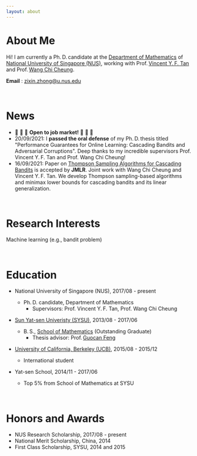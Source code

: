 ```yaml
---
layout: about
---
```


# About Me
Hi! I am currently a Ph.&thinsp;D.&thinsp;candidate at the 
<a href="https://www.math.nus.edu.sg/">Department of Mathematics</a> 
of
<a href="https://www.nus.edu.sg/">National University of Singapore (NUS)</a>, 
working with 
Prof.&thinsp;<a href="https://www.ece.nus.edu.sg/stfpage/vtan/">Vincent Y.&thinsp;F. Tan</a> and 
Prof.&thinsp;<a href="https://www.eng.nus.edu.sg/isem/staff/cheung-wang-chi/">Wang Chi Cheung</a>.

<!--**Hometown**: Zhanjiang City, Guangdong Province, China -->

**Email** : zixin.zhong@u.nus.edu

<!---There is no specific format here. You can fill out the form you want.  
For example, you might want to write a brief introduction about your self, experience, interests, publications, and other information.  
I wrote "about me", "career", and "interests" on this page as an example.  
--->

<br/>

# News
* &#128640; &#128640; &#128640; <strong>Open to job market!</strong> &#128640; &#128640; &#128640;
* 20/09/2021: I <b>passed the oral defense</b> of my Ph.&thinsp;D.&thinsp;thesis titled "Performance Guarantees for Online Learning: Cascading Bandits and Adversarial Corruptions". Deep thanks to my incredible supervisors Prof. Vincent Y.&thinsp;F. Tan and Prof. Wang Chi Cheung!
* 16/09/2021: Paper on <a href="https://jmlr.org/papers/v22/20-447.html">Thompson Sampling Algorithms for Cascading Bandits</a> is accepted by <b>JMLR</b>. Joint work with Wang Chi Cheung and Vincent Y.&thinsp;F. Tan. We develop Thompson sampling-based algorithms and minimax lower bounds for cascading bandits and its linear generalization. 

<!--  <a href="https://github.com/zixinzh/2021-JMLR.git">[code]</a> -->

<br/>

# Research Interests
Machine learning (e.g., bandit problem)

<br/>

# Education
* National University of Singapore (NUS), 2017/08 - present
  * Ph.&thinsp;D. candidate, Department of Mathematics
    * Supervisors: Prof. Vincent Y.&thinsp;F. Tan, Prof. Wang Chi Cheung 
    
* <a href="http://www.sysu.edu.cn/en/index.htm">Sun Yat-sen Univeristy (SYSU)</a>, 2013/08 - 2017/06
  * B.&thinsp;S., <a href="http://math.sysu.edu.cn/">School of Mathematics</a> (Outstanding Graduate)
    * Thesis advisor: Prof.&thinsp;<a href="http://math.sysu.edu.cn/teacher/427">Guocan Feng</a>
    
* <a href="https://www.berkeley.edu/">University of California, Berkeley (UCB)</a>, 2015/08 - 2015/12
  * International student
  
* Yat-sen School, 2014/11 - 2017/06
  * Top 5% from School of Mathematics at SYSU

<br/>

# Honors and Awards

* NUS Research Scholarship, 2017/08 - present
* National Merit Scholarship, China, 2014
* First Class Scholarship, SYSU, 2014 and 2015

<!--
| <! -- -- > |  <! -- -- > | 
| :--                  |:--                       |
| 2017/08 - present	| NUS Research Scholarship |
|2014	                 | National Merit Scholarship, China |
| 2014, 2015	          | First Class Scholarship, SYSU |
-->

<br/>

  
<!---# Career
* Second Company (2012/01 ~ )
  * Web Application Firewall
    * Developed TCP network acceleration module.
    * Developde Application User Interface.
* First Company (2011/01 ~ 2011/12)
  * VPN Development Company
  * Team Leader of VPN Development Div.
<br/>
--->

<!---
# Interests
I am interested in swimming.
I am interested in technology trends.  
I'm not afraid to learn languages, but I enjoy using Python.  
I like to automate and reduce annoying things.  
--->
